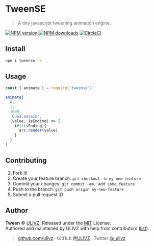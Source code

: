 # TweenSE

> A tiny javascript tweening animation engine.

[![NPM version](https://badgen.net/npm/v/Tween)](https://npmjs.com/package/Tween) [![NPM downloads](https://badgen.net/npm/dm/Tween)](https://npmjs.com/package/Tween) [![CircleCI](https://badgen.net/circleci/github/ulivz/Tween/master)](https://circleci.com/gh/ulivz/Tween/tree/master) 

## Install

```bash
npm i tweense -s
```

## Usage

```js
const { animate } = require('tweense')

animate(
  0, 
  1,
  1000,
  'Quad.easeIn',
  (value, isEnding) => {
    if(!isEnding){
      arc.render(value)
    }
  }
)
```

## Contributing

1. Fork it!
2. Create your feature branch: `git checkout -b my-new-feature`
3. Commit your changes: `git commit -am 'Add some feature'`
4. Push to the branch: `git push origin my-new-feature`
5. Submit a pull request :D


## Author

**Tween** © [ULIVZ](https://github.com/ulivz), Released under the [MIT](LICENSE) License.<br>
Authored and maintained by ULIVZ with help from contributors ([list](https://github.com/ulivz/Tween/contributors)).

> [github.com/ulivz](https://github.com/ulivz) · GitHub [@ULIVZ](https://github.com/ulivz) · Twitter [@_ulivz](https://twitter.com/_ulivz)
